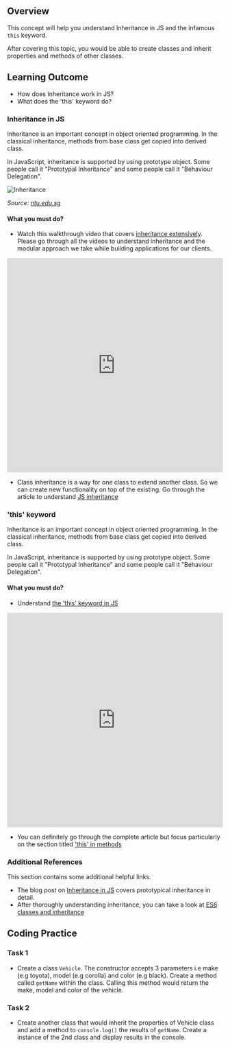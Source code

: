 ## Overview

This concept will help you understand Inheritance in JS and the infamous `this` keyword.

After covering this topic, you would be able to create classes and inherit properties and methods of other classes.

## Learning Outcome

- How does Inheritance work in JS?
- What does the 'this' keyword do?

### Inheritance in JS

Inheritance is an important concept in object oriented programming. In the classical inheritance, methods from base class get copied into derived class.

In JavaScript, inheritance is supported by using prototype object. Some people call it "Prototypal Inheritance" and some people call it "Behaviour Delegation".

![Inheritance](https://raw.githubusercontent.com/greyatom-school/the-minerva-project/master/FEWD/sprint_3/3.%20Advance%20Javascript%20concepts/images/inheritance.png)

_Source: [ntu.edu.sg](https://www3.ntu.edu.sg/home/ehchua/programming/java/J3b_OOPInheritancePolymorphism.html)_

#### What you must do?

- Watch this walkthrough video that covers [inheritance extensively](https://www.youtube.com/watch?v=HkFlM73G-hk&list=PLoYCgNOIyGABs-wDaaxChu82q_xQgUb4f). Please go through all the videos to understand inheritance and the modular approach we take while building applications for our clients.


<iframe style='width:100%;height:500px'src="https://www.youtube.com/embed/HkFlM73G-hk" width="640" height="360" frameborder="0" allow="autoplay; fullscreen" allowfullscreen></iframe>


- Class inheritance is a way for one class to extend another class.
  So we can create new functionality on top of the existing. Go through the article to understand [JS inheritance](https://javascript.info/class-inheritance)

### 'this' keyword

Inheritance is an important concept in object oriented programming. In the classical inheritance, methods from base class get copied into derived class.

In JavaScript, inheritance is supported by using prototype object. Some people call it "Prototypal Inheritance" and some people call it "Behaviour Delegation".

#### What you must do?

- Understand [ the 'this' keyword in JS](https://www.youtube.com/watch?v=gvicrj31JOM)



<iframe style='width:100%;height:500px'src="https://www.youtube.com/embed/gvicrj31JOM" width="640" height="360" frameborder="0" allow="autoplay; fullscreen" allowfullscreen></iframe>

- You can definitely go through the complete article but focus particularly on the section titled ['this' in methods](https://javascript.info/object-methods)

### Additional References

This section contains some additional helpful links.

- The blog post on [Inheritance in JS](https://medium.com/hackernoon/inheritance-in-javascript-21d2b82ffa6f) covers prototypical inheritance in detail.
- After thoroughly understanding inheritance, you can take a look at [ES6 classes and inheritance](https://medium.com/ecmascript-2015/es6-classes-and-inheritance-607804080906)

## Coding Practice

### Task 1

- Create a class `Vehicle`. The constructor accepts 3 parameters i.e make (e.g toyota), model (e.g corolla) and color (e.g black). Create a method called `getName` within the class. Calling this method would return the make, model and color of the vehicle.

### Task 2

- Create another class that would inherit the properties of Vehicle class and add a method to `console.log()` the results of `getName`. Create a instance of the 2nd class and display results in the console.
